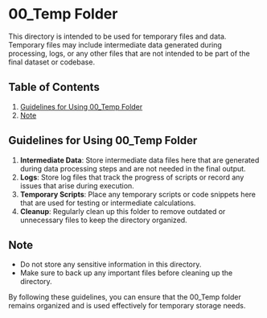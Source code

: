 
# 00_Temp Folder

This directory is intended to be used for temporary files and data. Temporary files may include intermediate data generated during processing, logs, or any other files that are not intended to be part of the final dataset or codebase.

## Table of Contents

1. [Guidelines for Using 00_Temp Folder](#guidelines-for-using-00_temp-folder)
2. [Note](#note)

## Guidelines for Using 00_Temp Folder

1. **Intermediate Data**: Store intermediate data files here that are generated during data processing steps and are not needed in the final output.
2. **Logs**: Store log files that track the progress of scripts or record any issues that arise during execution.
3. **Temporary Scripts**: Place any temporary scripts or code snippets here that are used for testing or intermediate calculations.
4. **Cleanup**: Regularly clean up this folder to remove outdated or unnecessary files to keep the directory organized.

## Note

- Do not store any sensitive information in this directory.
- Make sure to back up any important files before cleaning up the directory.

By following these guidelines, you can ensure that the 00_Temp folder remains organized and is used effectively for temporary storage needs.
